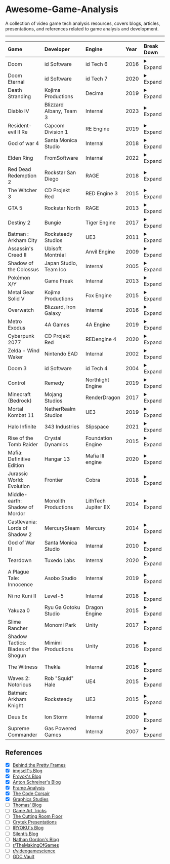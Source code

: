 # Awesome-Game-Analysis
A collection of video game tech analysis resources, covers blogs, articles, presentations, and references related to game analysis and development.

---

|Game|Developer|Engine|Year|Break Down|
|:---|:---|:---|:---|:---|
|Doom|id Software|id Tech 6|2016|<details><summary>Expand</summary>- [The Devil is in the details](https://advances.realtimerendering.com/s2016/Siggraph2016_idTech6.pdf)<br>- [Graphics Study](https://www.adriancourreges.com/blog/2016/09/09/doom-2016-graphics-study/)<br>- [DigitalFoundry Interview](https://www.eurogamer.net/digitalfoundry-2016-doom-tech-interview)<br>- [GamesBeat Interview](https://venturebeat.com/games/the-definitive-interview-on-the-making-of-doom/)<br>- [DSOGaming Interview](https://www.dsogaming.com/interviews/id-software-tech-interview-dx12-vulkan-mega-textures-pbr-global-illumination-more/)<br>- [QuakeCon P1](https://www.twitch.tv/videos/81946710)<br>- [QuakeCon P2](https://www.twitch.tv/videos/81950107)</details>|
|Doom Eternal|id Software|id Tech 7|2020|<details><summary>Expand</summary>- [Simon Coenen's Blog](https://simoncoenen.com/blog/programming/graphics/DoomEternalStudy.html)</details>|
|Death Stranding|Kojima Productions|Decima|2019|<details><summary>Expand</summary>- [Behind the Pretty Frames](https://mamoniem.com/behind-the-pretty-frames-death-stranding/)</details>| 
|Diablo IV|Blizzard Albany, Team 3|Internal|2023|<details><summary>Expand</summary>- [Behind the Pretty Frames](https://mamoniem.com/behind-the-pretty-frames-diablo-iv/)<br>- [Blizzard](https://news.blizzard.com/en-us/diablo4/23964183/peeling-back-the-varnish-the-graphics-of-diablo-iv)</details>| 
|Resident-evil II Re|Capcom Division 1|RE Engine|2019|<details><summary>Expand</summary>- [Behind the Pretty Frames](https://mamoniem.com/behind-the-pretty-frames-resident-evil/)<br>- [Anton Schreiner's Blog](https://aschrein.github.io/2019/08/01/re2_breakdown.html)</details>|
|God of war 4|Santa Monica Studio|Internal|2018|<details><summary>Expand</summary>- [Behind the Pretty Frames](https://mamoniem.com/behind-the-pretty-frames-god-of-war/)</details>| 
|Elden Ring|FromSoftware|Internal|2022|<details><summary>Expand</summary>- [Behind the Pretty Frames](https://mamoniem.com/behind-the-pretty-frames-elden-ring/)</details>|
|Red Dead Redemption 2|Rockstar San Diego|RAGE|2018|<details><summary>Expand</summary>- [imgeself's Blog](https://imgeself.github.io/posts/2020-06-19-graphics-study-rdr2/)</details>|
|The Witcher 3|CD Projekt Red|RED Engine 3|2015|<details><summary>Expand</summary>- [Mateusz's Blog](https://astralcode.blogspot.com/2018/11/reverse-engineering-rendering-of.html)</details>|
|GTA 5| Rockstar North | RAGE | 2013 |<details><summary>Expand</summary>- [Game Art Tricks: Underestimated Glow](https://simonschreibt.de/gat/gta-v-underestimated-glow/)<br>- [Game Art Tricks: The Wormy Fountain](https://simonschreibt.de/gat/gta-v-wormy-fountain/)<br>- [Graphics Study](https://www.adriancourreges.com/blog/2015/11/02/gta-v-graphics-study/)<br>- [NVIDIA Performance Guide](https://www.nvidia.com/en-us/geforce/news/grand-theft-auto-v-pc-graphics-and-performance-guide/)</details>|
|Destiny 2| Bungie | Tiger Engine | 2017 |<details><summary>Expand</summary>- [GDC 2018: Physically Inspired Shading in 'Destiny 2'](https://www.gdcvault.com/play/1025290/Translating-Art-into-Technology-Physically)<br>- [Destiny's Multithreaded Rendering Architecture](https://www.youtube.com/watch?v=0nTDFLMLX9k)</details>|
|Batman : Arkham City| Rocksteady Studios | UE3 | 2011 |<details><summary>Expand</summary>- [Froyok's Blog](https://www.froyok.fr/blog/2012-09-breakdown-batman-arkham-city/)</details>|
|Assassin's Creed II| Ubisoft Montréal | Anvil Engine | 2009 |<details><summary>Expand</summary>- [Froyok's Blog](https://www.froyok.fr/blog/2015-12-breakdown-assassins-creed-ii-2/)</details>|
|Shadow of the Colossus| Japan Studio, Team Ico | Internal | 2005 |<details><summary>Expand</summary>- [Froyok's Blog](https://www.froyok.fr/blog/2012-10-breakdown-shadow-of-the-colossus-pal-ps2/page.html)</details>|
|Pokémon X/Y| Game Freak | Internal | 2013 |<details><summary>Expand</summary>- [Game Art Tricks](https://simonschreibt.de/gat/pokemon-rapidash/)</details>|
|Metal Gear Solid V| Kojima Productions | Fox Engine | 2015 | <details><summary>Expand</summary>- [Graphics Study](https://www.adriancourreges.com/blog/2017/12/15/mgs-v-graphics-study/)<br>- [GDC 13](https://www.gdcvault.com/play/1018086/Photorealism-Through-the-Eyes-of)<br>- [DigitalFoundry Tech Analysis](https://www.eurogamer.net/digitalfoundry-tech-analysis-mgs5-fox-engine)<br>- [NVIDIA Performance Guide](https://www.nvidia.com/en-us/geforce/news/metal-gear-solid-v-the-phantom-pain-graphics-and-performance-guide/)</details>|
|Overwatch|Blizzard, Iron Galaxy|Internal|2016|<details><summary>Expand</summary>- [Alain Galvan's Blog](https://alain.xyz/blog/frame-analysis-overwatch)<br></details>|
|Metro Exodus|4A Games|4A Engine|2019|<details><summary>Expand</summary>- [Anton Schreiner's Blog](https://aschrein.github.io/2019/08/11/metro_breakdown.html)<br>- [Balázs Török's Blog](http://morad.in/2019/03/27/observations-about-the-rendering-of-metro-exodus/)<br></details>|
|Cyberpunk 2077|CD Projekt Red|REDengine 4|2020|<details><summary>Expand</summary>- [c0de517e](https://c0de517e.blogspot.com/2020/12/hallucinations-re-rendering-of.html)<br>- [Hang Zhang's Blog](https://zhangdoa.com/rendering-analysis-cyberpunk-2077)<br>- [Shader Execution Reordering](https://chipsandcheese.com/2023/05/16/shader-execution-reordering-nvidia-tackles-divergence/)<br></details>|
|Zelda - Wind Waker|Nintendo EAD|Internal|2002|<details><summary>Expand</summary>- [Nathan Gordon's Blog](https://medium.com/@gordonnl/wind-waker-graphics-analysis-a0b575a31127)<br>- [Soenke Seidel's Blog](https://polycount.com/discussion/104415/zelda-wind-waker-tech-and-texture-analysis-picture-heavy)<br></details>|
|Doom 3|id Software|id Tech 4|2004|<details><summary>Expand</summary>-[Game Art Tricks](https://simonschreibt.de/gat/gat-doom-3-hdui/)<br>-[Game Art Tricks](http://simonschreibt.de/gat/doom-3-volumetric-glow/)<br></details>|
|Control|Remedy|Northlight Engine|2019|<details><summary>Expand</summary>- [Frame Analysis](https://alain.xyz/blog/frame-analysis-control)<br></details>|
|Minecraft (Bedrock)|Mojang Studios|RenderDragon|2017|<details><summary>Expand</summary>- [Frame Analysis - RTX](https://alain.xyz/blog/frame-analysis-minecraftrtx)<br>- [Microsoft Game Dev](https://www.youtube.com/watch?v=PyIgZTE66eM)<br>- [DF's Minecraft RTX Deep Dive](https://www.youtube.com/watch?v=TVtSsJf86_Y)<br>- [GTC 2020](https://developer.nvidia.com/gtc/2020/video/s22677)<br></details>|
|Mortal Kombat 11|NetherRealm Studios|UE3|2019|<details><summary>Expand</summary>- [Frame Analysis](https://alain.xyz/blog/frame-analysis-mk11)<br></details>|
|Halo Infinite|343 Industries|Slipspace|2021|<details><summary>Expand</summary>- [One Frame in 'Halo Infinite'](https://www.gdcvault.com/play/1027657/One-Frame-in-Halo-Infinite)<br></details>|
|Rise of the Tomb Raider|Crystal Dynamics|Foundation Engine|2015|<details><summary>Expand</summary>- [The Code Corsair](https://www.elopezr.com/the-rendering-of-rise-of-the-tomb-raider/)<br></details>|
|Mafia: Definitive Edition|Hangar 13|Mafia III engine|2020|<details><summary>Expand</summary>- [The Code Corsair](https://www.elopezr.com/the-rendering-of-mafia-definitive-edition/)<br></details>|
|Jurassic World: Evolution|Frontier|Cobra|2018|<details><summary>Expand</summary>- [The Code Corsair](https://www.elopezr.com/the-rendering-of-jurassic-world-evolution/)<br></details>|
|Middle-earth: Shadow of Mordor|Monolith Productions|LithTech Jupiter EX|2014|<details><summary>Expand</summary>- [The Code Corsair](https://www.elopezr.com/the-rendering-of-middle-earth-shadow-of-mordor/)<br></details>|
|Castlevania: Lords of Shadow 2|MercurySteam|Mercury|2014|<details><summary>Expand</summary>- [The Code Corsair](https://www.elopezr.com/castlevania-lords-of-shadow-2-graphics-study/)<br></details>|
|God of War III|Santa Monica Studio|Internal|2010|<details><summary>Expand</summary>- [Morphological Antialiasing](https://www.realtimerendering.com/blog/morphological-antialiasing-in-god-of-war-iii/)<br>- [More on God of War III Antialiasing](https://www.realtimerendering.com/blog/more-on-god-of-war-iii-antialiasing/)<br>- [DF article](https://www.eurogamer.net/digitalfoundry-mlaa-360-pc-article)<br></details>|
|Teardown|Tuxedo Labs|Internal|2020|<details><summary>Expand</summary>- [Frame Teardown](https://acko.net/blog/teardown-frame-teardown/)<br>- [Teardown Breakdown](https://juandiegomontoya.github.io/teardown_breakdown.html)<br></details>|
|A Plague Tale: Innocence|Asobo Studio|Internal|2019|<details><summary>Expand</summary>- [Dissecting A Plague Tale: Innocence](http://morad.in/2019/06/16/dissecting-a-plague-tale-innocence/)<br></details>|
|Ni no Kuni II|Level-5|Internal|2018|<details><summary>Expand</summary>- [Thomas' Blog](https://blog.thomaspoulet.fr/ninokuni2-frame/)<br></details>|
|Yakuza 0|Ryu Ga Gotoku Studio|Dragon Engine|2015|<details><summary>Expand</summary>- [Fixing attempts for Yakuza 0](https://cookieplmonster.github.io/2019/02/24/yakuza-0-fixing-attempts/)<br></details>|
|Slime Rancher|Monomi Park|Unity|2017|<details><summary>Expand</summary>- [A frame of Slime Rancher](https://pixelalchemy.dev/posts/a-frame-of-slime-rancher/)<br></details>|
|Shadow Tactics: Blades of the Shogun|Mimimi Productions|Unity|2016|<details><summary>Expand</summary>- [Kosmonaut's Blog](https://kosmonautblog.wordpress.com/2017/01/09/shadow-tactics-rendering-breakdown/)<br></details>|
|The Witness|Thekla|Internal|2016|<details><summary>Expand</summary>- [The Witness Frame Part 1](https://blog.thomaspoulet.fr/the-witness-frame-part-1)<br></details>|
|Waves 2: Notorious|Rob "Squid" Hale|UE4|2015|<details><summary>Expand</summary>- [A Frame of Waves 2](https://pixelalchemy.dev/posts/a-frame-of-waves-2)<br></details>|
|Batman: Arkham Knight|Rocksteady|UE3|2015|<details><summary>Expand</summary>- [Unmasking Arkham Knight](http://morad.in/2020/04/03/unmasking-arkham-knight/)<br></details>|
|Deus Ex|Ion Storm|Internal|2000|<details><summary>Expand</summary>- [Graphics Study](https://www.adriancourreges.com/blog/2015/03/10/deus-ex-human-revolution-graphics-study/)<br>- [GDC 2012](https://ubm-twvideo01.s3.amazonaws.com/o1/vault/gdc2012/slides/Programming%20Track/DeSmedt_Matthijs_Deus%20Ex%20Is.pdf)<br>- [Reimagining a Classic: The Design](https://gdcvault.com/play/1015489/Reimagining-a-Classic-The-Design)<br>- [Building the Story-driven Experience](https://www.gdcvault.com/play/1015027/Building-the-Story-driven-Experience)<br></details>|
|Supreme Commander|Gas Powered Games|Internal|2007|<details><summary>Expand</summary>- [Supreme Commander Graphics Study](https://www.adriancourreges.com/blog/2015/06/23/supreme-commander-graphics-study/)<br>- [Wiki of Height Map](https://supcom.fandom.com/wiki/Height-_/_Texturemaps_with_image_editing_tools)<br>- [GameSpot's article](http://web.archive.org/web/20070807085133/http://www.gamespot.com/features/totalstory/)<br></details>|


## References
- [X] [Behind the Pretty Frames](https://mamoniem.com/category/behind-the-pretty-frames/)
- [X] [imgself's Blog](https://imgeself.github.io/posts/)
- [X] [Froyok's Blog](https://www.froyok.fr/articles.html)
- [X] [Anton Schreiner's Blog](https://aschrein.github.io/)
- [X] [Frame Analysis](https://alain.xyz/blog)
- [X] [The Code Corsair](https://www.elopezr.com/)
- [X] [Graphics Studies](https://www.adriancourreges.com/blog/)
- [ ] [Thomas' Blog](https://blog.thomaspoulet.fr)
- [ ] [Game Art Tricks](https://simonschreibt.de/game-art-tricks/)
- [ ] [The Cutting Room Floor](https://tcrf.net/The_Cutting_Room_Floor)
- [ ] [Crytek Presentations](https://archive.org/download/crytek_presentations)
- [ ] [IRYOKU's Blog](https://www.iryoku.com/)
- [ ] [Silent’s Blog](https://cookieplmonster.github.io/)
- [ ] [Nathan Gordon's Blog](https://medium.com/@gordonnl)
- [ ] [r/TheMakingOfGames](https://www.reddit.com/r/TheMakingOfGames/)
- [ ] [r/videogamescience](https://www.reddit.com/r/videogamescience/)
- [ ] [GDC Vault](https://www.gdcvault.com/)
